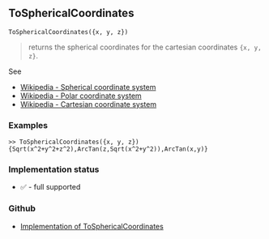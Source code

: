 ## ToSphericalCoordinates

```
ToSphericalCoordinates({x, y, z})
```
 
> returns the spherical coordinates for the cartesian coordinates `{x, y, z}`.


See
* [Wikipedia - Spherical coordinate system](https://en.wikipedia.org/wiki/Spherical_coordinate_system)
* [Wikipedia - Polar coordinate system](https://en.wikipedia.org/wiki/Polar_coordinate_system)
* [Wikipedia - Cartesian coordinate system](https://en.wikipedia.org/wiki/Cartesian_coordinate_system)

### Examples

```
>> ToSphericalCoordinates({x, y, z}) 
{Sqrt(x^2+y^2+z^2),ArcTan(z,Sqrt(x^2+y^2)),ArcTan(x,y)}
```
 






### Implementation status

* &#x2705; - full supported

### Github

* [Implementation of ToSphericalCoordinates](https://github.com/axkr/symja_android_library/blob/master/symja_android_library/matheclipse-core/src/main/java/org/matheclipse/core/builtin/LinearAlgebra.java#L5250) 
